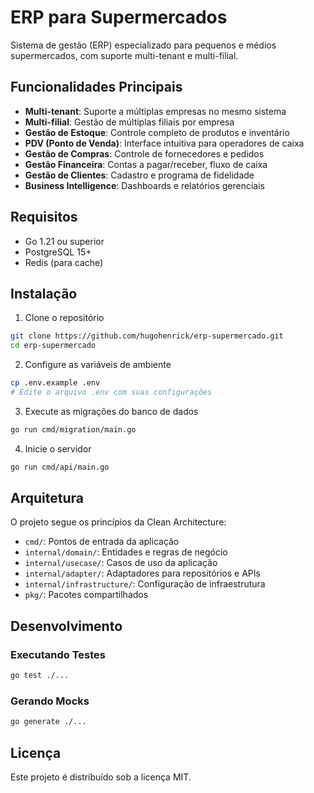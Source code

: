 # ERP para Supermercados

Sistema de gestão (ERP) especializado para pequenos e médios supermercados, com suporte multi-tenant e multi-filial.

## Funcionalidades Principais

- **Multi-tenant**: Suporte a múltiplas empresas no mesmo sistema
- **Multi-filial**: Gestão de múltiplas filiais por empresa
- **Gestão de Estoque**: Controle completo de produtos e inventário
- **PDV (Ponto de Venda)**: Interface intuitiva para operadores de caixa
- **Gestão de Compras**: Controle de fornecedores e pedidos
- **Gestão Financeira**: Contas a pagar/receber, fluxo de caixa
- **Gestão de Clientes**: Cadastro e programa de fidelidade
- **Business Intelligence**: Dashboards e relatórios gerenciais

## Requisitos

- Go 1.21 ou superior
- PostgreSQL 15+
- Redis (para cache)

## Instalação

1. Clone o repositório
```bash
git clone https://github.com/hugohenrick/erp-supermercado.git
cd erp-supermercado
```

2. Configure as variáveis de ambiente
```bash
cp .env.example .env
# Edite o arquivo .env com suas configurações
```

3. Execute as migrações do banco de dados
```bash
go run cmd/migration/main.go
```

4. Inicie o servidor
```bash
go run cmd/api/main.go
```

## Arquitetura

O projeto segue os princípios da Clean Architecture:

- `cmd/`: Pontos de entrada da aplicação
- `internal/domain/`: Entidades e regras de negócio
- `internal/usecase/`: Casos de uso da aplicação
- `internal/adapter/`: Adaptadores para repositórios e APIs
- `internal/infrastructure/`: Configuração de infraestrutura
- `pkg/`: Pacotes compartilhados

## Desenvolvimento

### Executando Testes
```bash
go test ./...
```

### Gerando Mocks
```bash
go generate ./...
```

## Licença

Este projeto é distribuído sob a licença MIT. 